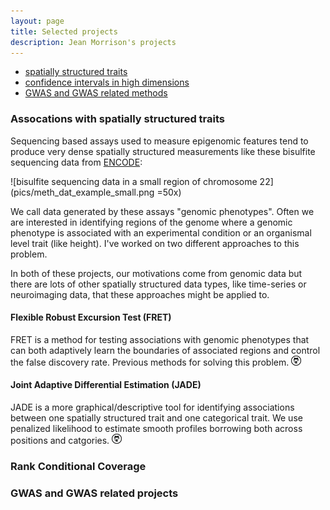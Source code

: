 ```yaml
---
layout: page
title: Selected projects
description: Jean Morrison's projects
---
```


<div class="navbar">
    <div class="navbar-inner">
        <ul class="nav">
            <li><a href="#smooth">spatially structured traits</a></li>
            <li><a href="#rcc">confidence intervals in high dimensions</a></li>
            <li><a href="#GWAS">GWAS and GWAS related methods</a></li>
        </ul>
    </div>
</div>

### <a name="smooth"></a>Assocations with spatially structured traits

Sequencing based assays used to measure epigenomic features tend to produce very dense spatially structured measurements like these bisulfite sequencing data from [ENCODE](https://www.encodeproject.org/):

![bisulfite sequencing data in a small region of chromosome 22](pics/meth_dat_example_small.png =50x)

We call data generated by these assays "genomic phenotypes".
Often we are interested in identifying regions of the genome where a genomic phenotype is associated with an experimental condition or an organismal level trait (like height). I've worked on two different approaches to this problem. 

In both of these projects, our motivations come from genomic data but there are lots of other spatially structured data types, like time-series or neuroimaging data, that these approaches might be applied to. 

#### Flexible Robust Excursion Test (FRET)
FRET is a method for testing associations with genomic phenotypes that can both adaptively learn the boundaries of associated regions and control the false discovery rate. 
Previous methods for solving this problem.
[![github](icons16/github-icon.png)](https://github.com/jean997/fret)



#### Joint Adaptive Differential Estimation (JADE)

JADE is a more graphical/descriptive tool for identifying associations between one spatially structured trait and one categorical trait. We use penalized likelihood to estimate smooth profiles borrowing both across positions and catgories. 
[![github](icons16/github-icon.png)](https://github.com/jean997/jadeTF)

### <a name="rcc"></a>Rank Conditional Coverage


### <a name="GWAS"></a>GWAS and GWAS related projects
